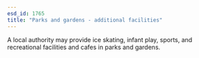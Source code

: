 ```yaml
---
esd_id: 1765
title: "Parks and gardens - additional facilities"
---
```


A local authority may provide ice skating, infant play, sports, and recreational facilities and cafes in parks and gardens.

